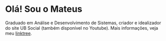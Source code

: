 # Olá! Sou o Mateus
Graduado em Análise e Desenvolvimento de Sistemas, criador e idealizador do site UB Social (também disponível no Youtube). Mais informações, veja meu [linktree](https://linktr.ee/mateusschwede).

